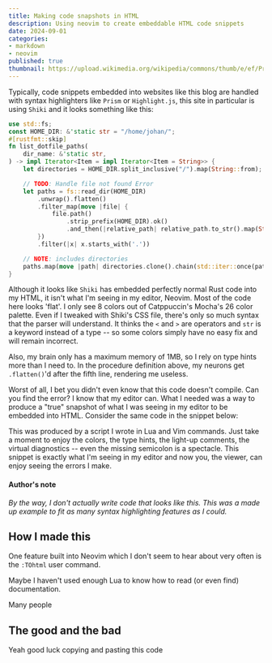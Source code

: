 ```yaml
---
title: Making code snapshots in HTML
description: Using neovim to create embeddable HTML code snippets
date: 2024-09-01
categories: 
- markdown
- neovim
published: true
thumbnail: https://upload.wikimedia.org/wikipedia/commons/thumb/e/ef/Programming_code.jpg/800px-Programming_code.jpg?20211217210447
---
```

<script>
  import code from "$code/code.html?raw";
  import tohtml_doc from "$code/tohtml-doc.html?raw";
  import CodeSnippet from "$molecules/CodeSnippet.svelte";
</script>
Typically, code snippets embedded into websites like this blog are handled with syntax highlighters like `Prism` or `Highlight.js`, this site in particular is using `Shiki` and it looks something like this:

```rust 
use std::fs;
const HOME_DIR: &'static str = "/home/johan/";
#[rustfmt::skip]
fn list_dotfile_paths(
    dir_name: &'static str,
) -> impl Iterator<Item = impl Iterator<Item = String>> {
    let directories = HOME_DIR.split_inclusive("/").map(String::from);

    // TODO: Handle file not found Error
    let paths = fs::read_dir(HOME_DIR)
        .unwrap().flatten()
        .filter_map(move |file| {
            file.path()
                .strip_prefix(HOME_DIR).ok()
                .and_then(|relative_path| relative_path.to_str().map(String::from))
        })
        .filter(|x| x.starts_with('.'))

    // NOTE: includes directories
    paths.map(move |path| directories.clone().chain(std::iter::once(path)))
}
```

Although it looks like `Shiki` has embedded perfectly normal Rust code into my HTML, it isn't what I'm seeing in my editor, Neovim. Most of the code here looks 'flat'. I only see 8 colors out of Catppuccin's Mocha's 26 color palette. Even if I tweaked with Shiki's CSS file, there's only so much syntax that the parser will understand. It thinks the `<` and `>` are operators and `str` is a keyword instead of a type -- so some colors simply have no easy fix and will remain incorrect.

Also, my brain only has a maximum memory of 1MB, so I rely on type hints more than I need to. In the procedure definition above, my neurons get `.flatten()`'d after the fifth line, rendering me useless. 

Worst of all, I bet you didn't even know that this code doesn't compile. Can you find the error? I know that my editor can. What I needed was a way to produce a "true" snapshot of what I was seeing in my editor to be embedded into HTML. Consider the same code in the snippet below:

<CodeSnippet content={code} />

This was produced by a script I wrote in Lua and Vim commands. Just take a moment to enjoy the colors, the type hints, the light-up comments, the virtual diagnostics -- even the missing semicolon is a spectacle. This snippet is exactly what I'm seeing in my editor and now you, the viewer, can enjoy seeing the errors I make.

#### Author's note
*By the way, I don't actually write code that looks like this. This was a made up example to fit as many syntax highlighting features as I could.*

## How I made this
One feature built into Neovim which I don't seem to hear about very often is the `:TOhtml` user command. 

<CodeSnippet content={tohtml_doc}/> 

Maybe I haven't used enough Lua to know how to read (or even find) documentation. 

Many people




## The good and the bad
Yeah good luck copying and pasting this code

